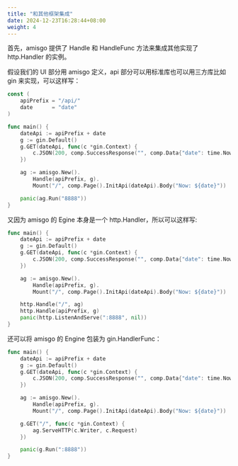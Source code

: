 ```yaml
---
title: "和其他框架集成"
date: 2024-12-23T16:28:44+08:00
weight: 4
---
```


首先，amisgo 提供了 Handle 和 HandleFunc 方法来集成其他实现了 http.Handler 的实例。

假设我们的 UI 部分用 amisgo 定义，api 部分可以用标准库也可以用三方库比如 gin 来实现，可以这样写：

```go
const (
	apiPrefix = "/api/"
	date      = "date"
)

func main() {
	dateApi := apiPrefix + date
	g := gin.Default()
	g.GET(dateApi, func(c *gin.Context) {
		c.JSON(200, comp.SuccessResponse("", comp.Data{"date": time.Now()}))
	})

	ag := amisgo.New().
		Handle(apiPrefix, g).
		Mount("/", comp.Page().InitApi(dateApi).Body("Now: ${date}"))

	panic(ag.Run("8888"))
}
```

又因为 amisgo 的 Egine 本身是一个 http.Handler，所以可以这样写:

```go
func main() {
	dateApi := apiPrefix + date
	g := gin.Default()
	g.GET(dateApi, func(c *gin.Context) {
		c.JSON(200, comp.SuccessResponse("", comp.Data{"date": time.Now()}))
	})

	ag := amisgo.New().
		Handle(apiPrefix, g).
		Mount("/", comp.Page().InitApi(dateApi).Body("Now: ${date}"))

	http.Handle("/", ag)
	http.Handle(apiPrefix, g)
	panic(http.ListenAndServe(":8888", nil))
}
```

还可以将 amisgo 的 Engine 包装为 gin.HandlerFunc：

```go
func main() {
	dateApi := apiPrefix + date
	g := gin.Default()
	g.GET(dateApi, func(c *gin.Context) {
		c.JSON(200, comp.SuccessResponse("", comp.Data{"date": time.Now()}))
	})

	ag := amisgo.New().
		Handle(apiPrefix, g).
		Mount("/", comp.Page().InitApi(dateApi).Body("Now: ${date}"))

	g.GET("/", func(c *gin.Context) {
		ag.ServeHTTP(c.Writer, c.Request)
	})

	panic(g.Run(":8888"))
}
```

